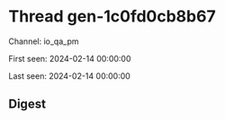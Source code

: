 # Thread gen-1c0fd0cb8b67
Channel: io_qa_pm

First seen: 2024-02-14 00:00:00

Last seen: 2024-02-14 00:00:00

## Digest



